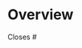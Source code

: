 # Overview

<!-- A clear and concise description of what this pr is about. -->

Closes # <!-- Github issue # here -->
